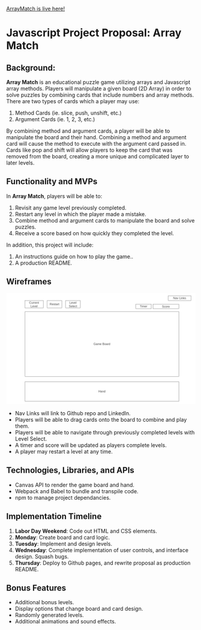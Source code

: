 [ArrayMatch is live here!](https://atjohnfeng.github.io/Array-match/)

# Javascript Project Proposal: Array Match #

## Background: ##

**Array Match** is an educational puzzle game utilizing arrays and Javascript 
array methods. Players will manipulate a given board (2D Array) in order to 
solve puzzles by combining cards that include numbers and array methods. There 
are two types of cards which a player may use:

1) Method Cards (ie. slice, push, unshift, etc.)
2) Argument Cards (ie. 1, 2, 3, etc.)

By combining method and argument cards, a player will be able to manipulate the 
board and their hand. Combining a method and argument card will cause the method
to execute with the argument card passed in. Cards like pop and shift will allow
players to keep the card that was removed from the board, creating a more unique
and complicated layer to later levels.

## Functionality and MVPs ##

In **Array Match**, players will be able to:

1) Revisit any game level previously completed.
2) Restart any level in which the player made a mistake.
3) Combine method and argument cards to manipulate the board and solve puzzles.
4) Receive a score based on how quickly they completed the level.

In addition, this project will include:

1) An instructions guide on how to play the game..
2) A production README.

## Wireframes ##

![Wireframe](/wireframe.png)

* Nav Links will link to Github repo and LinkedIn.
* Players will be able to drag cards onto the board to combine and play them.
* Players will be able to navigate through previously completed levels with
Level Select.
* A timer and score will be updated as players complete levels.
* A player may restart a level at any time.

## Technologies, Libraries, and APIs ##

* Canvas API to render the game board and hand.
* Webpack and Babel to bundle and transpile code.
* npm to manage project dependancies.

## Implementation Timeline ##

1) **Labor Day Weekend**: Code out HTML and CSS elements.
2) **Monday**: Create board and card logic.
3) **Tuesday**: Implement and design levels.
4) **Wednesday**: Complete implementation of user controls, and interface design. 
Squash bugs.
5) **Thursday**: Deploy to Github pages, and rewrite proposal as production README.

## Bonus Features ##

* Additional bonus levels.
* Display options that change board and card design.
* Randomly generated levels.
* Additional animations and sound effects.
